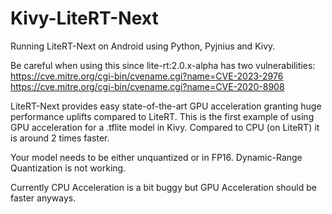 # Kivy-LiteRT-Next
Running LiteRT-Next on Android using Python, Pyjnius and Kivy.

Be careful when using this since lite-rt:2.0.x-alpha has two vulnerabilities:
https://cve.mitre.org/cgi-bin/cvename.cgi?name=CVE-2023-2976
https://cve.mitre.org/cgi-bin/cvename.cgi?name=CVE-2020-8908

LiteRT-Next provides easy state-of-the-art GPU acceleration granting huge performance uplifts compared to LiteRT.
This is the first example of using GPU acceleration for a .tflite model in Kivy. Compared to CPU (on LiteRT) it is around 2 times faster.

Your model needs to be either unquantized or in FP16. Dynamic-Range Quantization is not working. 

Currently CPU Acceleration is a bit buggy but GPU Acceleration should be faster anyways.